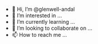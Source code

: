 - 👋 Hi, I’m @glenwell-andal
- 👀 I’m interested in ...
- 🌱 I’m currently learning ...
- 💞️ I’m looking to collaborate on ...
- 📫 How to reach me ...

<!---
glenwell-andal/glenwell-andal is a ✨ special ✨ repository because its `README.md` (this file) appears on your GitHub profile.
You can click the Preview link to take a look at your changes.
--->
